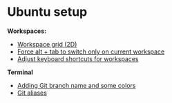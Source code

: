 # Ubuntu setup

**Workspaces:**
- [Workspace grid (2D)](workspace-grid-2d.md)
- [Force alt + tab to switch only on current workspace](switch-only-on-current-workspace.md)
- [Adjust keyboard shortcuts for workspaces](workspace-keyboard-shortcuts.md)

**Terminal**
- [Adding Git branch name and some colors](git-branch-name-and-colors.md)
- [Git aliases](git-aliases.md)